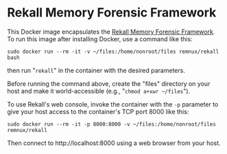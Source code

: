 # Rekall Memory Forensic Framework

This Docker image encapsulates the [Rekall Memory Forensic Framework][1]. To run this image after installing Docker, use a command like this:

    sudo docker run --rm -it -v ~/files:/home/nonroot/files remnux/rekall bash

then run "`rekall`" in the container with the desired parameters.

Before running the command above, create the "files" directory on your host and make it world-accessible (e.g., "`chmod a+xwr ~/files`").

To use Rekall's web console, invoke the container with the `-p` parameter to give your host access to the container's TCP port 8000 like this:

    sudo docker run --rm -it -p 8000:8000 -v ~/files:/home/nonroot/files remnux/rekall

Then connect to http://localhost:8000 using a web browser from your host.


  [1]: http://www.rekall-forensic.com
